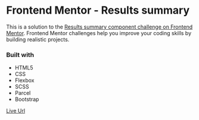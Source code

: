# Frontend Mentor - Results summary

This is a solution to the [Results summary component challenge on Frontend Mentor](https://www.frontendmentor.io/challenges/results-summary-component-CE_K6s0maV). Frontend Mentor challenges help you improve your coding skills by building realistic projects.

### Built with

- HTML5
- CSS
- Flexbox
- SCSS
- Parcel
- Bootstrap

[Live Url](https://fmentorresultsummary.netlify.app/)
